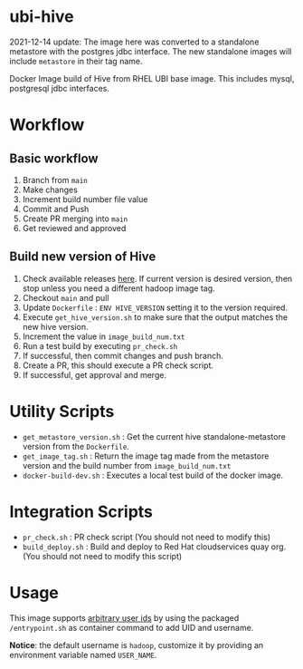 # ubi-hive

2021-12-14 update: The image here was converted to a standalone metastore with the postgres jdbc interface. The new standalone images will include `metastore` in their tag name.

Docker Image build of Hive from RHEL UBI base image. This includes mysql, postgresql jdbc interfaces.

# Workflow

## Basic workflow

1. Branch from `main`
2. Make changes
3. Increment build number file value
4. Commit and Push
5. Create PR merging into `main`
6. Get reviewed and approved

## Build new version of Hive

1. Check available releases [here](https://downloads.apache.org/hive/). If current version is desired version, then stop unless you need a different hadoop image tag.
2. Checkout `main` and pull
3. Update `Dockerfile` : `ENV HIVE_VERSION` setting it to the version required.
5. Execute `get_hive_version.sh` to make sure that the output matches the new hive version.
6. Increment the value in `image_build_num.txt`
7. Run a test build by executing `pr_check.sh`
8. If successful, then commit changes and push branch.
9. Create a PR, this should execute a PR check script.
10. If successful, get approval and merge.

# Utility Scripts

* `get_metastore_version.sh` : Get the current hive standalone-metastore version from the `Dockerfile`.
* `get_image_tag.sh` : Return the image tag made from the metastore version and the build number from `image_build_num.txt`
* `docker-build-dev.sh` : Executes a local test build of the docker image.

# Integration Scripts

* `pr_check.sh` : PR check script (You should not need to modify this)
* `build_deploy.sh` : Build and deploy to Red Hat cloudservices quay org. (You should not need to modify this script)

# Usage

This image supports [arbitrary user ids](https://docs.openshift.com/container-platform/4.7/openshift_images/create-images.html#use-uid_create-images)
by using the packaged `/entrypoint.sh` as container command to add UID and
username.

**Notice**: the default username is `hadoop`, customize it by providing an
environment variable named `USER_NAME`.
